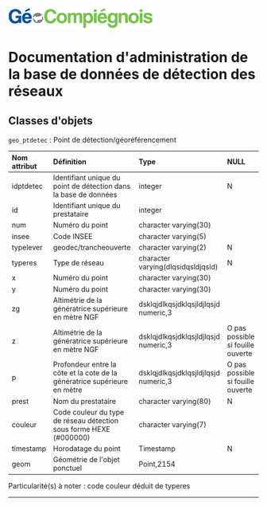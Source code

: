 ![picto](/doc/img/Logo_web-GeoCompiegnois.png)

# Documentation d'administration de la base de données de détection des réseaux

## Classes d'objets

`geo_ptdetec` : Point de détection/géoréférencement 

|Nom attribut | Définition | Type  | NULL |
|:---|:---|:---|:---|  
|idptdetec|Identifiant unique du point de détection dans la base de données|integer|N|
|id|Identifiant unique du prestataire|integer| |
|num|Numéro du point|character varying(30)| |
|insee|Code INSEE|character varying(5)| |
|typelever|geodec/trancheouverte|character varying(2)|N|
|typeres|Type de réseau|character varying(dlqsidqsldjqsld)|N|
|x|Numéro du point|character varying(30)| |
|y|Numéro du point|character varying(30)| |
|zg|Altimétrie de la génératrice supérieure en mètre NGF|dsklqjdlkqsjdklqsjldjlqsjd numeric,3| |
|z|Altimétrie de la génératrice supérieure en mètre NGF|dsklqjdlkqsjdklqsjldjlqsjd numeric,3|O pas possible si fouille ouverte|
|p|Profondeur entre la côte et la cote de la génératrice supérieure en mètre|dsklqjdlkqsjdklqsjldjlqsjd numeric,3|O pas possible si fouille ouverte|
|prest|Nom du prestataire|character varying(80)|N|
|couleur|Code couleur du type de réseau détection sous forme HEXE (#000000)|character varying(7)| | >> déduit typeres
|timestamp|Horodatage du point|Timestamp|N|
|geom|Géométrie de l'objet ponctuel|Point,2154| |

Particularité(s) à noter : code couleur déduit de typeres

---

